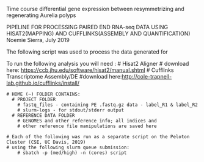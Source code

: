 
Time course differential gene expression between resymmetrizing and regenerating Aurelia polyps

PIPELINE FOR PROCESSING PAIRED END RNA-seq DATA USING HISAT2(MAPPING) 
AND CUFFLINKS(ASSEMBLY AND QUANTIFICATION)
Noemie Sierra, July 2019	

The following script was used to process the data generated for 

To run the following analysis you will need :
	# Hisat2 Aligner 
		# download here: https://ccb.jhu.edu/software/hisat2/manual.shtml
	# Cufflinks Transcriptome Assembly/DE 
		#download here:http://cole-trapnell-lab.github.io/cufflinks/install/
	
	
	# HOME (~) FOLDER CONTAINS: 
	  # PROJECT FOLDER
		# fastq_files - containing PE .fastq.gz data - label_R1 & label_R2
		# slurm-logs - for stdout/stderr output
	  # REFERENCE DATA FOLDER
		# GENOMES and other reference info; all indices and 
	 	# other reference file manipulations are saved here
		
	# Each of the following was run as a separate script on the Peloton Cluster (CSE, UC Davis, 2019)
	# using the following slurm queue submission:
		# sbatch -p (med/high) -n (cores) script
